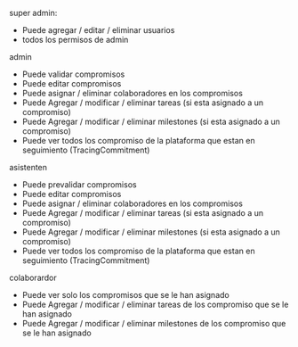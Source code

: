 super admin:

- Puede agregar / editar / eliminar usuarios
- todos los permisos de admin

admin

- Puede validar compromisos
- Puede editar compromisos
- Puede asignar / eliminar colaboradores en los compromisos
- Puede Agregar / modificar / eliminar tareas (si esta asignado a un compromiso)
- Puede Agregar / modificar / eliminar milestones (si esta asignado a un compromiso)
- Puede ver todos los compromiso de la plataforma que estan en seguimiento (TracingCommitment)

asistenten

- Puede prevalidar compromisos
- Puede editar compromisos
- Puede asignar / eliminar colaboradores en los compromisos
- Puede Agregar / modificar / eliminar tareas (si esta asignado a un compromiso)
- Puede Agregar / modificar / eliminar milestones (si esta asignado a un compromiso)
- Puede ver todos los compromiso de la plataforma que estan en seguimiento (TracingCommitment)

colaborardor

- Puede ver solo los compromisos que se le han asignado
- Puede Agregar / modificar / eliminar tareas de los compromiso que se le han asignado
- Puede Agregar / modificar / eliminar milestones de los compromiso que se le han asignado
